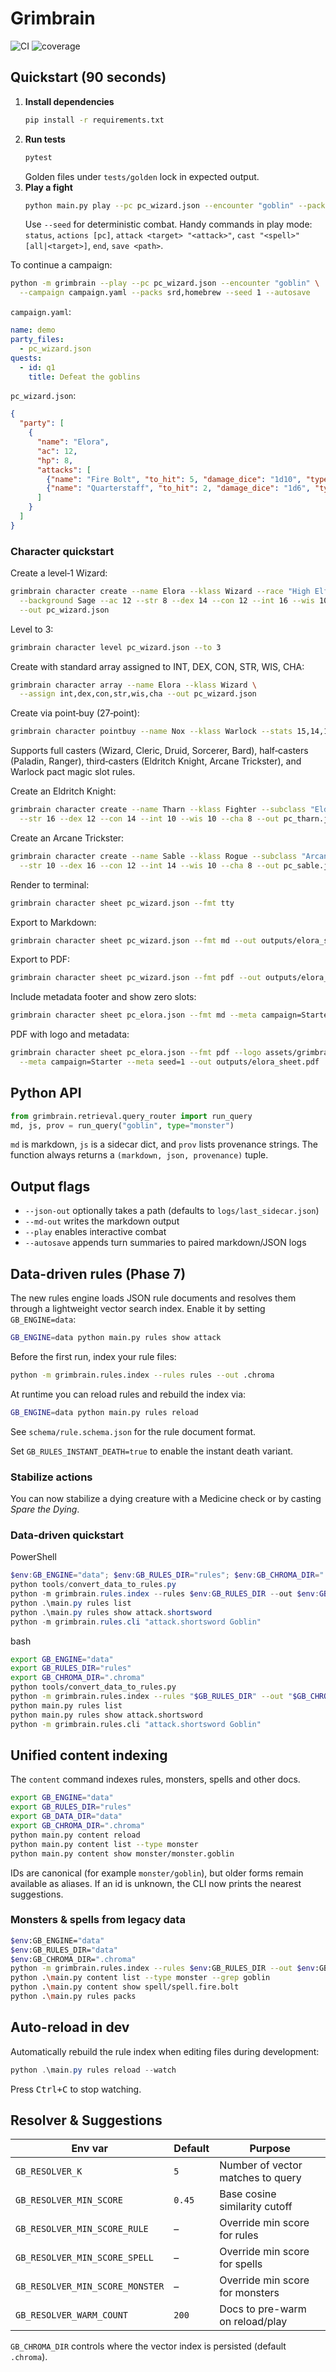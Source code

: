 # Grimbrain

![CI](https://img.shields.io/github/actions/workflow/status/gherrick0918/grimbrain/ci.yml?branch=main)
![coverage](https://img.shields.io/badge/coverage-local-informational)

## Quickstart (90 seconds)

1. **Install dependencies**
   ```bash
   pip install -r requirements.txt
   ```
2. **Run tests**
   ```bash
   pytest
   ```
   Golden files under `tests/golden` lock in expected output.
3. **Play a fight**
   ```bash
   python main.py play --pc pc_wizard.json --encounter "goblin" --packs srd --seed 1
   ```
   Use `--seed` for deterministic combat. Handy commands in play mode:
   `status`, `actions [pc]`, `attack <target> "<attack>"`, `cast "<spell>" [all|<target>]`, `end`, `save <path>`.

To continue a campaign:
```bash
python -m grimbrain --play --pc pc_wizard.json --encounter "goblin" \
  --campaign campaign.yaml --packs srd,homebrew --seed 1 --autosave
```
`campaign.yaml`:
```yaml
name: demo
party_files:
  - pc_wizard.json
quests:
  - id: q1
    title: Defeat the goblins
```

`pc_wizard.json`:
```json
{
  "party": [
    {
      "name": "Elora",
      "ac": 12,
      "hp": 8,
      "attacks": [
        {"name": "Fire Bolt", "to_hit": 5, "damage_dice": "1d10", "type": "spell"},
        {"name": "Quarterstaff", "to_hit": 2, "damage_dice": "1d6", "type": "melee"}
      ]
    }
  ]
}
```

### Character quickstart

Create a level‑1 Wizard:
```bash
grimbrain character create --name Elora --klass Wizard --race "High Elf" \
  --background Sage --ac 12 --str 8 --dex 14 --con 12 --int 16 --wis 10 --cha 12 \
  --out pc_wizard.json
```
Level to 3:
```bash
grimbrain character level pc_wizard.json --to 3
```

Create with standard array assigned to INT, DEX, CON, STR, WIS, CHA:
```bash
grimbrain character array --name Elora --klass Wizard \
  --assign int,dex,con,str,wis,cha --out pc_wizard.json
```
Create via point‑buy (27‑point):
```bash
grimbrain character pointbuy --name Nox --klass Warlock --stats 15,14,13,10,10,8
```

Supports full casters (Wizard, Cleric, Druid, Sorcerer, Bard), half‑casters
(Paladin, Ranger), third‑casters (Eldritch Knight, Arcane Trickster), and
Warlock pact magic slot rules.

Create an Eldritch Knight:
```bash
grimbrain character create --name Tharn --klass Fighter --subclass "Eldritch Knight" --ac 17 \
  --str 16 --dex 12 --con 14 --int 10 --wis 10 --cha 8 --out pc_tharn.json
```
Create an Arcane Trickster:
```bash
grimbrain character create --name Sable --klass Rogue --subclass "Arcane Trickster" --ac 15 \
  --str 10 --dex 16 --con 12 --int 14 --wis 10 --cha 8 --out pc_sable.json
```

Render to terminal:
```bash
grimbrain character sheet pc_wizard.json --fmt tty
```
Export to Markdown:
```bash
grimbrain character sheet pc_wizard.json --fmt md --out outputs/elora_sheet.md
```
Export to PDF:
```bash
grimbrain character sheet pc_wizard.json --fmt pdf --out outputs/elora_sheet.pdf
```

Include metadata footer and show zero slots:
```bash
grimbrain character sheet pc_elora.json --fmt md --meta campaign=Starter --meta seed=1 --show-zero-slots
```

PDF with logo and metadata:
```bash
grimbrain character sheet pc_elora.json --fmt pdf --logo assets/grimbrain_logo.png \
  --meta campaign=Starter --meta seed=1 --out outputs/elora_sheet.pdf
```

## Python API
```python
from grimbrain.retrieval.query_router import run_query
md, js, prov = run_query("goblin", type="monster")
```
`md` is markdown, `js` is a sidecar dict, and `prov` lists provenance strings. The
function always returns a `(markdown, json, provenance)` tuple.

## Output flags
- `--json-out` optionally takes a path (defaults to `logs/last_sidecar.json`)
- `--md-out` writes the markdown output
- `--play` enables interactive combat
- `--autosave` appends turn summaries to paired markdown/JSON logs

## Data-driven rules (Phase 7)

The new rules engine loads JSON rule documents and resolves them through a
lightweight vector search index.  Enable it by setting ``GB_ENGINE=data``:

```bash
GB_ENGINE=data python main.py rules show attack
```

Before the first run, index your rule files:

```bash
python -m grimbrain.rules.index --rules rules --out .chroma
```

At runtime you can reload rules and rebuild the index via:

```bash
GB_ENGINE=data python main.py rules reload
```

See ``schema/rule.schema.json`` for the rule document format.

Set ``GB_RULES_INSTANT_DEATH=true`` to enable the instant death variant.

### Stabilize actions

You can now stabilize a dying creature with a Medicine check or by casting *Spare the Dying*.

### Data-driven quickstart

PowerShell
```powershell
$env:GB_ENGINE="data"; $env:GB_RULES_DIR="rules"; $env:GB_CHROMA_DIR=".chroma"
python tools/convert_data_to_rules.py
python -m grimbrain.rules.index --rules $env:GB_RULES_DIR --out $env:GB_CHROMA_DIR
python .\main.py rules list
python .\main.py rules show attack.shortsword
python -m grimbrain.rules.cli "attack.shortsword Goblin"
```

bash
```bash
export GB_ENGINE="data"
export GB_RULES_DIR="rules"
export GB_CHROMA_DIR=".chroma"
python tools/convert_data_to_rules.py
python -m grimbrain.rules.index --rules "$GB_RULES_DIR" --out "$GB_CHROMA_DIR"
python main.py rules list
python main.py rules show attack.shortsword
python -m grimbrain.rules.cli "attack.shortsword Goblin"
```

## Unified content indexing

The `content` command indexes rules, monsters, spells and other docs.

```bash
export GB_ENGINE="data"
export GB_RULES_DIR="rules"
export GB_DATA_DIR="data"
export GB_CHROMA_DIR=".chroma"
python main.py content reload
python main.py content list --type monster
python main.py content show monster/monster.goblin
```

IDs are canonical (for example `monster/goblin`), but older forms remain available as aliases. If an id is unknown, the CLI now prints the nearest suggestions.

### Monsters & spells from legacy data

```bash
$env:GB_ENGINE="data"
$env:GB_RULES_DIR="data"
$env:GB_CHROMA_DIR=".chroma"
python -m grimbrain.rules.index --rules $env:GB_RULES_DIR --out $env:GB_CHROMA_DIR --adapter legacy-data
python .\main.py content list --type monster --grep goblin
python .\main.py content show spell/spell.fire.bolt
python .\main.py rules packs
```

## Auto-reload in dev

Automatically rebuild the rule index when editing files during development:

```powershell
python .\main.py rules reload --watch
```

Press <kbd>Ctrl+C</kbd> to stop watching.

## Resolver & Suggestions

| Env var | Default | Purpose |
| --- | --- | --- |
| `GB_RESOLVER_K` | `5` | Number of vector matches to query |
| `GB_RESOLVER_MIN_SCORE` | `0.45` | Base cosine similarity cutoff |
| `GB_RESOLVER_MIN_SCORE_RULE` | – | Override min score for rules |
| `GB_RESOLVER_MIN_SCORE_SPELL` | – | Override min score for spells |
| `GB_RESOLVER_MIN_SCORE_MONSTER` | – | Override min score for monsters |
| `GB_RESOLVER_WARM_COUNT` | `200` | Docs to pre-warm on reload/play |

`GB_CHROMA_DIR` controls where the vector index is persisted (default `.chroma`).
